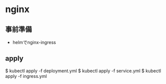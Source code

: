 # nginx

## 事前準備

- helmでnginx-ingress

## apply

$ kubectl apply -f deployment.yml
$ kubectl apply -f service.yml
$ kubectl apply -f ingress.yml
